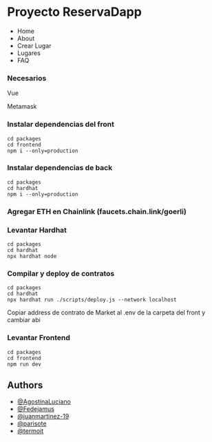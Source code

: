 # Proyecto ReservaDapp

- Home
- About
- Crear Lugar
- Lugares
- FAQ

### Necesarios 
Vue

Metamask

### Instalar dependencias del front
```
cd packages
cd frontend
npm i --only=production
```

### Instalar dependencias de back
```
cd packages
cd hardhat
npm i --only=production
```

### Agregar ETH en Chainlink (faucets.chain.link/goerli)

### Levantar Hardhat
```
cd packages
cd hardhat
npx hardhat node
```

### Compilar y deploy de contratos
```
cd packages
cd hardhat
npx hardhat run ./scripts/deploy.js --network localhost
```
Copiar address de contrato de Market al .env de la carpeta del front y cambiar abi

### Levantar Frontend
```
cd packages
cd frontend
npm run dev
```

## Authors

- [@AgostinaLuciano](https://www.github.com/AgostinaLuciano)
- [@Fedejamus](https://www.github.com/Fedejamus)
- [@juanmartinez-19](https://www.github.com/juanmartinez-19)
- [@parisote](https://www.github.com/parisote)
- [@termoit](https://www.github.com/termoit)
